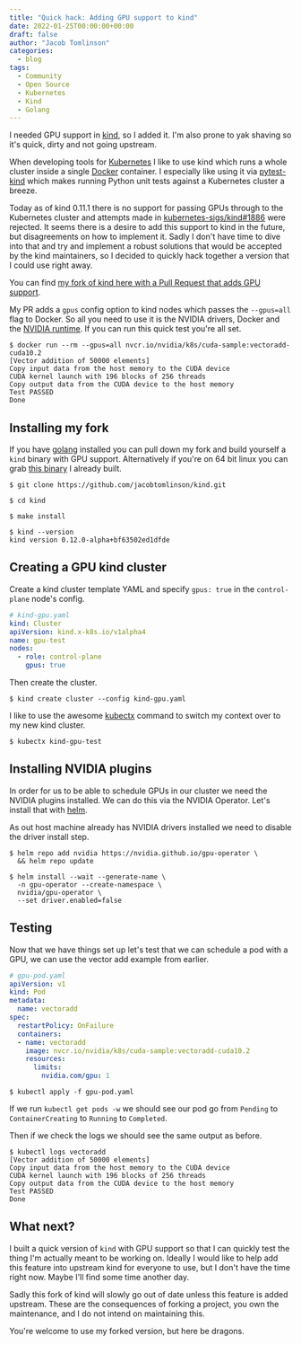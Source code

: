 ```yaml
---
title: "Quick hack: Adding GPU support to kind"
date: 2022-01-25T00:00:00+00:00
draft: false
author: "Jacob Tomlinson"
categories:
  - blog
tags:
  - Community
  - Open Source
  - Kubernetes
  - Kind
  - Golang
---
```


I needed GPU support in [kind](https://kind.sigs.k8s.io/), so I added it. I'm also prone to yak shaving so it's quick, dirty and not going upstream.

When developing tools for [Kubernetes](https://kubernetes.io/) I like to use kind which runs a whole cluster inside a single [Docker](https://www.docker.com/) container. I especially like using it via [pytest-kind](https://pypi.org/project/pytest-kind/) which makes running Python unit tests against a Kubernetes cluster a breeze.

Today as of kind 0.11.1 there is no support for passing GPUs through to the Kubernetes cluster and attempts made in [kubernetes-sigs/kind#1886](https://github.com/kubernetes-sigs/kind/pull/1886) were rejected. It seems there is a desire to add this support to kind in the future, but disagreements on how to implement it. Sadly I don't have time to dive into that and try and implement a robust solutions that would be accepted by the kind maintainers, so I decided to quickly hack together a version that I could use right away.

You can find [my fork of kind here with a Pull Request that adds GPU support](https://github.com/jacobtomlinson/kind/pull/1).

My PR adds a `gpus` config option to kind nodes which passes the `--gpus=all` flag to Docker. So all you need to use it is the NVIDIA drivers, Docker and the [NVIDIA runtime](https://github.com/NVIDIA/nvidia-docker). If you can run this quick test you're all set.

```console
$ docker run --rm --gpus=all nvcr.io/nvidia/k8s/cuda-sample:vectoradd-cuda10.2
[Vector addition of 50000 elements]
Copy input data from the host memory to the CUDA device
CUDA kernel launch with 196 blocks of 256 threads
Copy output data from the CUDA device to the host memory
Test PASSED
Done
```

## Installing my fork

If you have [golang](https://go.dev/) installed you can pull down my fork and build yourself a `kind` binary with GPU support. Alternatively if you're on 64 bit linux you can grab [this binary](https://github.com/jacobtomlinson/kind/files/7935041/kind.zip) I already built.

```console
$ git clone https://github.com/jacobtomlinson/kind.git

$ cd kind

$ make install

$ kind --version
kind version 0.12.0-alpha+bf63502ed1dfde
```

## Creating a GPU kind cluster

Create a kind cluster template YAML and specify `gpus: true` in the `control-plane` node's config.

```yaml
# kind-gpu.yaml
kind: Cluster
apiVersion: kind.x-k8s.io/v1alpha4
name: gpu-test
nodes:
  - role: control-plane
    gpus: true
```

Then create the cluster.

```console
$ kind create cluster --config kind-gpu.yaml
```

I like to use the awesome [kubectx](https://github.com/ahmetb/kubectx) command to switch my context over to my new kind cluster.

```console
$ kubectx kind-gpu-test
```

## Installing NVIDIA plugins

In order for us to be able to schedule GPUs in our cluster we need the NVIDIA plugins installed. We can
do this via the NVIDIA Operator. Let's install that with [helm](https://helm.sh/).

As out host machine already has NVIDIA drivers installed we need to disable the driver install step.

```console
$ helm repo add nvidia https://nvidia.github.io/gpu-operator \
  && helm repo update

$ helm install --wait --generate-name \
  -n gpu-operator --create-namespace \
  nvidia/gpu-operator \
  --set driver.enabled=false
```

## Testing

Now that we have things set up let's test that we can schedule a pod with a GPU, we can use the vector add example from earlier.

```yaml
# gpu-pod.yaml
apiVersion: v1
kind: Pod
metadata:
  name: vectoradd
spec:
  restartPolicy: OnFailure
  containers:
  - name: vectoradd
    image: nvcr.io/nvidia/k8s/cuda-sample:vectoradd-cuda10.2
    resources:
      limits:
        nvidia.com/gpu: 1
```

```console
$ kubectl apply -f gpu-pod.yaml
```

If we run `kubectl get pods -w` we should see our pod go from `Pending` to `ContainerCreating` to `Running` to `Completed`.

Then if we check the logs we should see the same output as before.

```console
$ kubectl logs vectoradd
[Vector addition of 50000 elements]
Copy input data from the host memory to the CUDA device
CUDA kernel launch with 196 blocks of 256 threads
Copy output data from the CUDA device to the host memory
Test PASSED
Done
```

## What next?

I built a quick version of `kind` with GPU support so that I can quickly test the thing I'm actually meant to be working on. Ideally I would like to help add
this feature into upstream kind for everyone to use, but I don't have the time right now. Maybe I'll find some time another day.

Sadly this fork of kind will slowly go out of date unless this feature is added upstream. These are the consequences of forking a project, you own the maintenance, and I do not intend on maintaining this.

You're welcome to use my forked version, but here be dragons.
